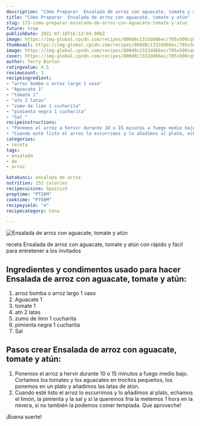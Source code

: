 ```yaml
---
description: "Cómo Preparar  Ensalada de arroz con aguacate, tomate y atún"
title: "Cómo Preparar  Ensalada de arroz con aguacate, tomate y atún"
slug: 173-como-preparar-ensalada-de-arroz-con-aguacate-tomate-y-atun
future: true
publishDate: 2021-07-18T16:13:04.906Z
image: https://img-global.cpcdn.com/recipes/800d8c1332dd66ec/705x500cq90/ensalada-de-arroz-con-aguacate-tomate-y-atun-foto-principal.jpg
thumbnail: https://img-global.cpcdn.com/recipes/800d8c1332dd66ec/705x500cq90/ensalada-de-arroz-con-aguacate-tomate-y-atun-foto-principal.jpg
image: https://img-global.cpcdn.com/recipes/800d8c1332dd66ec/705x500cq90/ensalada-de-arroz-con-aguacate-tomate-y-atun-foto-principal.jpg
cover: https://img-global.cpcdn.com/recipes/800d8c1332dd66ec/705x500cq90/ensalada-de-arroz-con-aguacate-tomate-y-atun-foto-principal.jpg
author: Terry Barton
ratingvalue: 4.5
reviewcount: 3
recipeingredient:
- "arroz bomba o arroz largo 1 vaso"
- "Aguacate 1"
- "tomate 1"
- "atn 2 latas"
- "zumo de limn 1 cucharita"
- "pimienta negra 1 cucharita"
- "Sal "
recipeinstructions:
- "Ponemos el arroz a hervir durante 10 o 15 minutos a fuego medio bajo. Cortamos los tomates y los aguacates en trocitos pequeños, los ponemos en un plato y añadimos las latas de atún."
- "Cuando esté listo el arroz lo escurrimos y lo añadimos al plato, echamos el limón, la pimienta y la sal y si la queremos fría la metemos 1 hora en la nevera, si no también la podemos comer templada. Que aproveche!"
categories:
- receta
tags:
- ensalada
- de
- arroz

katakunci: ensalada de arroz 
nutrition: 252 calories
recipecuisine: Spainish
preptime: "PT26M"
cooktime: "PT60M"
recipeyield: "4"
recipecategory: Cena

---
```



![Ensalada de arroz con aguacate, tomate y atún](https://img-global.cpcdn.com/recipes/800d8c1332dd66ec/705x500cq90/ensalada-de-arroz-con-aguacate-tomate-y-atun-foto-principal.jpg)

receta Ensalada de arroz con aguacate, tomate y atún con rápido y fácil para entretener a los invitados

<!--inarticleads1-->

## Ingredientes y condimentos usado para hacer Ensalada de arroz con aguacate, tomate y atún:

1. arroz bomba o arroz largo 1 vaso
1. Aguacate 1
1. tomate 1
1. atn 2 latas
1. zumo de limn 1 cucharita
1. pimienta negra 1 cucharita
1. Sal 



<!--inarticleads2-->

## Pasos crear Ensalada de arroz con aguacate, tomate y atún:

1. Ponemos el arroz a hervir durante 10 o 15 minutos a fuego medio bajo. Cortamos los tomates y los aguacates en trocitos pequeños, los ponemos en un plato y añadimos las latas de atún.
1. Cuando esté listo el arroz lo escurrimos y lo añadimos al plato, echamos el limón, la pimienta y la sal y si la queremos fría la metemos 1 hora en la nevera, si no también la podemos comer templada. Que aproveche!



¡Buena suerte!

